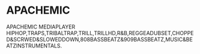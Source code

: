 # APACHEMIC
APACHEMIC MEDIAPLAYER
HIPHOP,TRAPS,TRIBALTRAP,TRILL,TRILLHD,R&B,REGGEADUBSET,CHOPPED&SCRWED&SLOWEDDOWN,808BASSBEATZ&909BASSBEATZ,MUSIC&BEATZINSTRUMENTALS.
